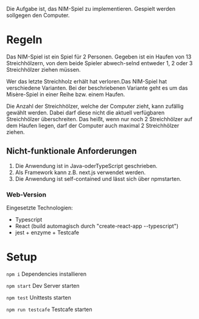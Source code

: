 Die Aufgabe ist, das NIM-Spiel zu implementieren. Gespielt werden sollgegen den Computer.

# Regeln

Das NIM-Spiel  ist  ein Spiel für 2  Personen. Gegeben  ist ein Haufen von 13 Streichhölzern, von dem beide  Spieler abwech-selnd entweder 1, 2 oder 3 Streichhölzer ziehen müssen. 

Wer das letzte Streichholz erhält hat verloren.Das NIM-Spiel hat verschiedene Varianten. Bei der beschriebenen Variante geht es um das Misère-Spiel in einer Reihe bzw. einem Haufen.

Die  Anzahl  der  Streichhölzer,  welche der  Computer  zieht,  kann  zufällig  gewählt  werden.  Dabei  darf  diese  nicht  die  aktuell verfügbaren Streichhölzer überschreiten. Das heißt, wenn nur noch 2 Streichhölzer auf dem Haufen liegen, darf der Computer auch maximal 2 Streichhölzer ziehen.

## Nicht-funktionale Anforderungen

1. Die Anwendung ist in Java-oderTypeScript geschrieben.
2. Als Framework kann z.B. next.js verwendet werden.
3. Die Anwendung ist self-contained und lässt sich über npmstarten.


### Web-Version

Eingesetzte Technologien:
* Typescript
* React (build automagisch durch "create-react-app --typescript")
* jest + enzyme + Testcafe


# Setup


`npm i` Dependencies installieren

`npm start` Dev Server starten 

`npm test` Unittests starten

`npm run testcafe` Testcafe starten 
